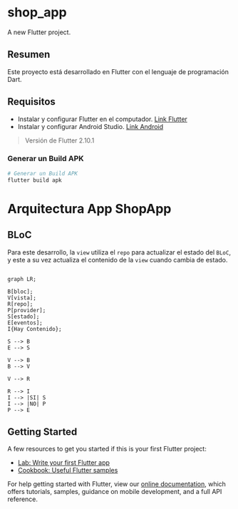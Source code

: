 # shop_app

A new Flutter project.

## Resumen

Este proyecto está desarrollado en Flutter con el lenguaje de programación Dart.

## Requisitos
- Instalar y configurar Flutter en el computador. [Link Flutter](https://flutter.dev/docs/get-started/install)
- Instalar y configurar Android Studio. [Link Android](https://developer.android.com/studio)


> Versión de Flutter 2.10.1


### Generar un Build APK

```sh
# Generar un Build APK
flutter build apk
```


# Arquitectura App ShopApp

## BLoC

Para este desarrollo, la `view` utiliza el `repo` para actualizar el estado del `BLoC`, y este a su vez actualiza el contenido de la `view` cuando cambia de estado.


```mermaid

graph LR;

B[bloc];
V[vista];
R[repo];
P[provider];
S[estado];
E[eventos];
I{Hay Contenido};

S --> B
E --> S

V --> B
B --> V

V --> R

R --> I
I --> |SI| S
I --> |NO| P
P --> E

```



## Getting Started
A few resources to get you started if this is your first Flutter project:

- [Lab: Write your first Flutter app](https://flutter.dev/docs/get-started/codelab)
- [Cookbook: Useful Flutter samples](https://flutter.dev/docs/cookbook)

For help getting started with Flutter, view our
[online documentation](https://flutter.dev/docs), which offers tutorials,
samples, guidance on mobile development, and a full API reference.
